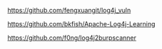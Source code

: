 https://github.com/fengxuangit/log4j_vuln

https://github.com/bkfish/Apache-Log4j-Learning

https://github.com/f0ng/log4j2burpscanner
